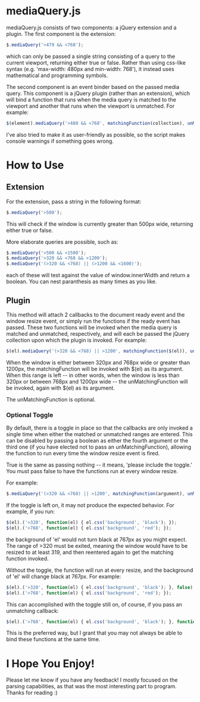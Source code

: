 # mediaQuery.js
mediaQuery.js  consists of two components: a jQuery extension and a plugin. The first component is the extension:

```javascript
$.mediaQuery('>479 && <768');
```

which can only be passed a single string consisting of a query to the current viewport, returning either true or false. Rather than using css-like syntax (e.g. 'max-width: 480px and min-width: 768'), it instead uses mathematical and programming symbols.

The second component is an event binder based on the passed media query. This component is a jQuery plugin (rather than an extension), which will bind a function that runs when the media query is matched to the viewport and another that runs when the viewport is unmatched. For example:

```javascript
$(element).mediaQuery('>480 && <768', matchingFunction(collection), unMatchingFunction(collection));
```

I've also tried to make it as user-friendly as possible, so the script makes console warnings if something goes wrong.

# How to Use
## Extension
For the extension, pass a string in the following format: 

```javascript
$.mediaQuery('>500');
```

This will check if the window is currently greater than 500px wide, returning either true or false.

More elaborate queries are possible, such as:

```javascript
$.mediaQuery('>500 && <1500');
$.mediaQuery('>320 && <768 && >1200');
$.mediaQuery('(>320 && <768) || (>1200 && <1600)');
```

each of these will test against the value of window.innerWidth and return a boolean. You can nest paranthesis as many times as you like.

## Plugin

This method will attach 2 callbacks to the document ready event and the window resize event, or simply run the functions if the ready event has passed. These two functions will be invoked when the media query is matched and unmatched, respectively, and will each be passed the jQuery collection upon which the plugin is invoked. For example:

```javascript
$(el).mediaQuery('(>320 && <768) || >1200', matchingFunction($(el)), unMatchingFunction($(el));
```

When the window is either between 320px and 768px wide or greater than 1200px, the matchingFunction will be invoked with $(el) as its argument. When this range is left -- in other words, when the window is less than 320px or between 768px and 1200px wide -- the unMatchingFunction will be invoked, again with $(el) as its argument.

The unMatchingFunction is optional.

### Optional Toggle
By default, there is a toggle in place so that the callbacks are only invoked a single time when either the matched or unmatched ranges are entered. This can be disabled by passing a boolean as either the fourth argument or the third one (if you have elected not to pass an unMatchingFunction), allowing the function to run every time the window resize event is fired. 

True is the same as passing nothing -- it means, 'please include the toggle.' You must pass false to have the functions run at every window resize.

For example:

```javascript
$.mediaQuery('(>320 && <768) || >1200', matchingFunction(argument), unMatchingFunction(argument), false);
```

If the toggle is left on, it may not produce the expected behavior. For example, if you run:

```javascript
$(el).('>320', function(el) { el.css('background', 'black'); });
$(el).('>768', function(el) { el.css('background', 'red'); });
```

the background of 'el' would not turn black at 767px as you might expect. The range of >320 must be exited, meaning the window would have to be resized to at least 319, and then reentered again to get the matching function invoked.

Without the toggle, the function will run at every resize, and the background of 'el' will change black at 767px. For example:

```javascript
$(el).('>320', function(el) { el.css('background', 'black'); }, false);
$(el).('>768', function(el) { el.css('background', 'red'); });
```

This can accomplished with the toggle still on, of course, if you pass an unmatching callback:

```javascript
$(el).('>768', function(el) { el.css('background', 'black'); }, function(el) { el.css('background', 'red'); });
```

This is the preferred way, but I grant that you may not always be able to bind these functions at the same time.

# I Hope You Enjoy!
Please let me know if you have any feedback! I mostly focused on the parsing capabilities, as that was the most interesting part to program. Thanks for reading :)


